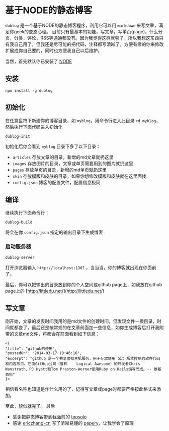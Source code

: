 # 基于NODE的静态博客

`dublog` 是一个基于NODE的静态博客程序，利用它可以用 `markdown` 来写文章，满足你geek的变态心理。
目前只有最基本的功能，写文章，写单页(page)，什么分页，分类，评论，RSS等通通都没有。因为我觉得这样就够了，所以我想这东西只有我自己用了，但我还是尽可能的把代码，注释都写清晰了，方便有缘的你来修改扩展成你自己要的，同时也方便我自己以后维护。

当然，首先默认你已安装了 [NODE](http://nodejs.org/)

## 安装  
    npm install -g dublog

## 初始化 
在任意盘符下新建你的博客目录，如 `myblog`，用命令行进入此目录 `cd myblog`， 然后执行下面代码进入初始化 
    
    dublog-init 

初始化后你会看到 `myblog` 目录下多了以下目录： 

* `articles` 存放文章的目录，新增的md文章就扔这里
* `images` 存放图片的目录，文章或单页需要用到的图片就扔这里
* `pages` 存放单页的目录，新增的md单页就扔这里
* `skin` 存放模版和皮肤的目录，如果你想修改模版和皮肤就在这里面找
* `config.json` 博客的配置文件，配置信息极简
 
## 编译 

继续执行下面命令行： 

    dublog-build 

将会在你 `config.json` 指定的输出目录下生成博客

### 启动服务器 

    dublog-server 

打开浏览器输入 `http://localhost:1307` ，当当当，你的博客就出现在你面前了。

最后，你可以把输出的目录放到你的个人空间或github page上，如我放在github page上的 [http://littledu.net/](http://littledu.net/)

## 写文章
刚开始，文章的发表时间我用的是md文件的创建时间，但发现文件一换目录，时间就都变了，最后还是按常规的在文章前面加一些信息，如你生成博客后打开我附带的文章md文件，将都会在前面看到如下信息： 

    <{
    "title": "github的使用",
    "postedOn": "2014-03-17 19:46:16",
    "excerpt": "github 是一个共享虚拟主机服务，用于存放使用 Git 版本控制的软件代码和内容项目。它由GitHub公司（曾称    Logical Awesome）的开发者Chris Wanstrath、PJ Hyett和Tom Preston-Werner使用Ruby on Rails编写而成。-- 维基百科" 
    }> 

相信看名称也知道是作什么用的了，记得写文章或page时都要严格按此格式来添加。

至此，貌似就完了。
最后 

* 感谢把静态博客带到我面前的 [toosolo](https://github.com/TooBug/TooSolo)
* 感谢 [ericzhang-cn](https://github.com/ericzhang-cn) 写了清晰易懂的 [papery](https://github.com/ericzhang-cn/papery)，让我学会了原理